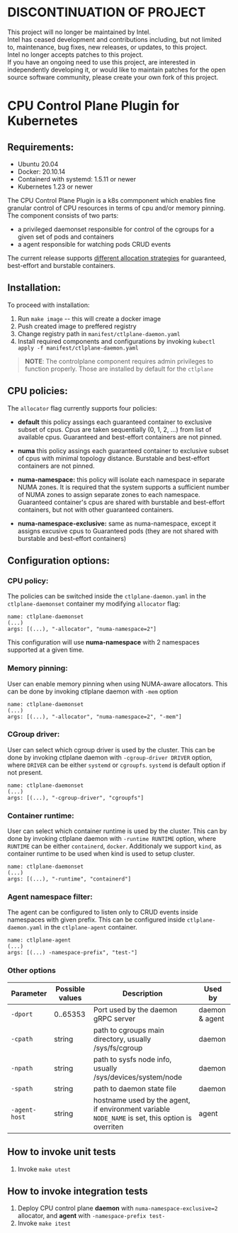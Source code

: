 # DISCONTINUATION OF PROJECT  
This project will no longer be maintained by Intel.  
Intel has ceased development and contributions including, but not limited to, maintenance, bug fixes, new releases, or updates, to this project.  
Intel no longer accepts patches to this project.  
If you have an ongoing need to use this project, are interested in independently developing it, or would like to maintain patches for the open source software community, please create your own fork of this project.  

# CPU Control Plane Plugin for Kubernetes

## Requirements: 
* Ubuntu 20.04
* Docker: 20.10.14
* Containerd with systemd: 1.5.11 or newer 
* Kubernetes 1.23 or newer

The CPU Control Plane Plugin is a k8s commponent which enables 
fine granular control of CPU resources in terms of cpu and/or memory pinning.
The component consists of two parts:
* a privileged daemonset responsible for control of the cgroups for a given set of pods and containers
* a agent responsible for watching pods CRUD events

The current release supports [different allocation strategies](#policies) for guaranteed, best-effort and burstable containers. 

## Installation:  

To proceed with installation:
1. Run `make image` -- this will create a docker image
2. Push created image to preffered registry
3. Change registry path in `manifest/ctlplane-daemon.yaml`
4. Install required components and configurations by invoking `kubectl apply -f manifest/ctlplane-daemon.yaml`

> **NOTE**: The controlplane component requires admin privileges to function properly. 
> Those are installed by default for the `ctlplane` 

## CPU policies:

The `allocator` flag currently supports four policies:

* **default** this policy assings each guaranteed container to exclusive subset of cpus. Cpus are taken sequentially
(0, 1, 2, ...) from list of available cpus. Guaranteed and best-effort containers are not pinned.

* **numa** this policy assings each guaranteed container to exclusive subset of cpus with minimal topology distance.
Burstable and best-effort containers are not pinned.

* **numa-namespace:<number-of-namespaces>** this policy will isolate each namespace in separate NUMA zones.
It is required that the system supports a sufficient number of NUMA zones to assign separate zones to 
each namespace. Guaranteed container's cpus are shared with burstable and best-effort containers, but not
with other guaranteed containers.

* **numa-namespace-exclusive:<number-of-namespaces>** same as numa-namespace, except it assigns excusive cpus
to Guaranteed pods (they are not shared with burstable and best-effort containers)


## Configuration options:

### CPU policy:
The policies can be switched inside the `ctlplane-daemon.yaml` in the `ctlplane-daemonset` container my modifying `allocator` flag: 

```
name: ctlplane-daemonset
(...)
args: [(...), "-allocator", "numa-namespace=2"]
```

This configuration will use **numa-namespace** with 2 namespaces supported at a given time.


### Memory pinning:
User can enable memory pinning when using NUMA-aware allocators. This can be done by invoking ctlplane daemon with `-mem` option
```
name: ctlplane-daemonset
(...)
args: [(...), "-allocator", "numa-namespace=2", "-mem"]
```

### CGroup driver:
User can select which cgroup driver is used by the cluster. This can be done by invoking ctlplane daemon with `-cgroup-driver DRIVER` option, where `DRIVER` can be either `systemd` or `cgroupfs`. `systemd` is default option if not present.
```
name: ctlplane-daemonset
(...)
args: [(...), "-cgroup-driver", "cgroupfs"]
```

### Container runtime:
User can select which container runtime is used by the cluster. This can by done by invoking ctlplane daemon with `-runtime RUNTIME` option, where `RUNTIME`  can be either `containerd`, `docker`. Additionaly we support `kind`, as container runtime to be used when kind is used to setup cluster.
```
name: ctlplane-daemonset
(...)
args: [(...), "-runtime", "containerd"]
```


### Agent namespace filter:
The agent can be configured to listen only to CRUD events inside namespaces with given prefix. This can be configured inside `ctlplane-daemon.yaml` in the `ctlplane-agent` container.

```
name: ctlplane-agent
(...)
args: [(...) -namespace-prefix", "test-"]
```

### Other options

| Parameter | Possible values | Description | Used by |
| - | - | - | - |
| `-dport` | 0..65353 | Port used by the daemon gRPC server | daemon & agent |
| `-cpath` | string | path to cgroups main directory, usually /sys/fs/cgroup | daemon |
| `-npath` | string | path to sysfs node info, usually /sys/devices/system/node | daemon |
| `-spath` | string | path to daemon state file | daemon |
| `-agent-host` | string | hostname used by the agent, if environment variable `NODE_NAME` is set, this option is overriten | agent |

## How to invoke unit tests

1. Invoke `make utest`

## How to invoke integration tests

1. Deploy CPU control plane **daemon** with `numa-namespace-exclusive=2` allocator, and **agent** with `-namespace-prefix test-`
2. Invoke `make itest`
